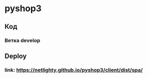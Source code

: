# pyshop3
## Код
### Ветка develop
## Deploy
### link: https://netlighty.github.io/pyshop3/client/dist/spa/
